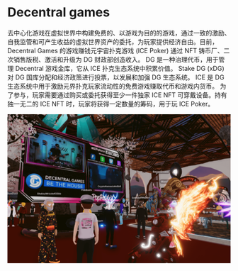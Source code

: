 # Decentral games

去中心化游戏在虚拟世界中构建免费的、以游戏为目的的游戏，通过一致的激励、自我监管和可产生收益的虚拟世界资产的委托，为玩家提供经济自由。目前，Decentral Games 的游戏赚钱元宇宙扑克游戏 (ICE Poker) 通过 NFT 铸币厂、二次销售版税、激活和升级为 DG 财政部创造收入。
DG 是一种治理代币，用于管理 Decentral 游戏金库，它从 ICE 扑克生态系统中积累价值。 Stake DG (xDG) 对 DG 国库分配和经济政策进行投票，以发展和加强 DG 生态系统。 ICE 是 DG 生态系统中用于激励元界扑克玩家流动性的免费游戏赚取代币和游戏内货币。
为了参与，玩家需要通过购买或委托获得至少一件独家 ICE NFT 可穿戴设备。持有独一无二的 ICE NFT 时，玩家将获得一定数量的筹码，用于玩 ICE Poker。

![decentralgamesdg-dapp-games-matic-image1_52e291fcfa8450aea4f175ca43afc01f](decentralgamesdg-dapp-games-matic-image1_52e291fcfa8450aea4f175ca43afc01f.png)

